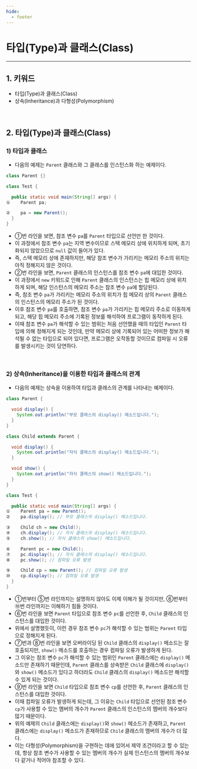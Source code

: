 ```yaml
---
hide:
  - footer
---
```


# 타입(Type)과 클래스(Class)

---

## 1. 키워드

- 타입(Type)과 클래스(Class)
- 상속(Inheritance)과 다형성(Polymorphism)

<br/>

## 2. 타입(Type)과 클래스(Class)

### 1) 타입과 클래스

- 다음의 예제는 `Parent` 클래스와 그 클래스를 인스턴스화 하는 예제이다.

```java
class Parent {}

class Test {

  public static void main(String[] args) {
①    Parent pa;

②    pa = new Parent();
  }
}
```

- ①번 라인을 보면, 참조 변수 `pa`를 `Parent` 타입으로 선언만 한 것이다.
- 이 과정에서 참조 변수 `pa`는 지역 변수이므로 스택 메모리 상에 위치하게 되며, 초기화되지 않았으므로 `null` 값이 들어가 있다.
- 즉, 스택 메모리 상에 존재하지만, 해당 참조 변수가 가리키는 메모리 주소의 위치는 아직 정해지지 않은 것이다.
- ②번 라인을 보면, `Parent` 클래스의 인스턴스를 참조 변수 `pa`에 대입한 것이다.
- 이 과정에서 `new` 키워드로 인해 `Parent` 클래스의 인스턴스는 힙 메모리 상에 위치하게 되며, 해당 인스턴스의 메모리 주소는 참조 변수 `pa`에 할당된다.
- 즉, 참조 변수 `pa`가 가리키는 메모리 주소의 위치가 힙 메모리 상의 `Parent` 클래스의 인스턴스의 메모리 주소가 된 것이다.
- 이후 참조 변수 `pa`를 호출하면, 참조 변수 `pa`가 가리키는 힙 메모리 주소로 이동하게 되고, 해당 힙 메모리 주소에 기록된 정보를 해석하여 프로그램이 동작하게 된다.
- 이때 참조 변수 `pa`가 해석할 수 있는 범위는 처음 선언했을 때의 타입인 `Parent` 타입에 의해 정해지게 되는 것인데, 만약 메모리 상에 기록되어 있는 어떠한 정보가 해석될 수 없는 타입으로 되어 있다면, 프로그램은 오작동할 것이므로 컴파일 시 오류를 발생시키는 것이 당연하다.

<br/>

### 2) 상속(Inheritance)을 이용한 타입과 클래스의 관계

- 다음의 예제는 상속을 이용하여 타입과 클래스의 관계를 나타내는 예제이다.

```java
class Parent {

  void display() {
    System.out.println("부모 클래스의 display() 메소드입니다.");
  }
}

class Child extends Parent {

  void display() {
    System.out.println("자식 클래스의 display() 메소드입니다.");
  }

  void show() {
    System.out.println("자식 클래스의 show() 메소드입니다.");
  }
}

class Test {

  public static void main(String[] args) {
①    Parent pa = new Parent();
②    pa.display(); // 부모 클래스의 display() 메소드입니다.

③    Child ch = new Child();
④    ch.display(); // 자식 클래스의 display() 메소드입니다.
⑤    ch.show(); // 자식 클래스의 show() 메소드입니다.

⑥    Parent pc = new Child();
⑦    pc.display(); // 자식 클래스의 display() 메소드입니다.
⑧    pc.show(); // 컴파일 오류 발생

⑨    Child cp = new Parent(); // 컴파일 오류 발생
⑩    cp.display(); // 컴파일 오류 발생
  }
}
```

- ①번부터 ⑤번 라인까지는 설명하지 않아도 이제 이해가 될 것이지만, ⑥번부터 ⑩번 라인까지는 이해하기 힘들 것이다.
- ⑥번 라인을 보면 `Parent` 타입으로 참조 변수 `pc`를 선언한 후, `Child` 클래스의 인스턴스를 대입한 것이다.
- 위에서 설명했듯이, 이런 경우 참조 변수 `pc`가 해석할 수 있는 범위는 `Parent` 타입으로 정해지게 된다.
- ⑦번과 ⑧번 라인을 보면 오버라이딩 된 `Child` 클래스의 `display()` 메소드는 잘 호출되지만, `show()` 메소드를 호출하는 경우 컴파일 오류가 발생하게 된다.
- 그 이유는 참조 변수 `pc`가 해석할 수 있는 범위인 `Parent` 클래스에는 `display()` 메소드만 존재하기 때문인데, `Parent` 클래스를 상속받은 `Child` 클래스에 `display()`와 `show()` 메소드가 있다고 하더라도 `Child` 클래스의 `display()` 메소드만 해석할 수 있게 되는 것이다.
- ⑨번 라인을 보면 `Child` 타입으로 참조 변수 `cp`를 선언한 후, `Parent` 클래스의 인스턴스를 대입한 것이다.
- 이때 컴파일 오류가 발생하게 되는데, 그 이유는 `Child` 타입으로 선언된 참조 변수 `cp`가 사용할 수 있는 멤버의 개수가 `Parent` 클래스의 인스턴스의 멤버의 개수보다 많기 때문이다.
- 위의 예제의 `Child` 클래스에는 `display()`와 `show()` 메소드가 존재하고, `Parent` 클래스에는 `display()` 메소드가 존재하므로 `Child` 클래스의 멤버의 개수가 더 많다.
- 이는 다형성(Polymorphism)을 구현하는 데에 있어서 제약 조건이라고 할 수 있는데, 항상 참조 변수가 사용할 수 있는 멤버의 개수가 실제 인스턴스의 멤버의 개수보다 같거나 적어야 참조할 수 있다.

<br/>
